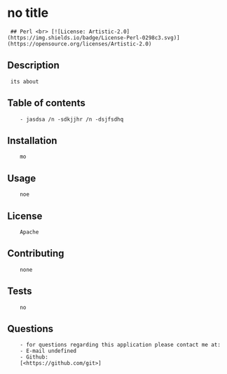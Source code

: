 
# no title 
     ## Perl <br> [![License: Artistic-2.0](https://img.shields.io/badge/License-Perl-0298c3.svg)](https://opensource.org/licenses/Artistic-2.0)
## Description 
     its about 
## Table of contents
        - jasdsa /n -sdkjjhr /n -dsjfsdhq
## Installation
        mo
## Usage 
        noe
## License
        Apache
## Contributing
        none
## Tests
        no
## Questions
        - for questions regarding this application please contact me at:
        - E-mail undefined
        - Github:
        [<https://github.com/git>]

    